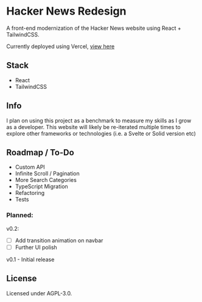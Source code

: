 # Hacker News Redesign
A front-end modernization of the Hacker News website using React + TailwindCSS.

Currently deployed using Vercel, [view here](https://hn-modern.vercel.app/)

## Stack

 - React
 - TailwindCSS

## Info
I plan on using this project as a benchmark to measure my skills as I grow as a developer.
This website will likely be re-iterated multiple times to explore other frameworks or technologies (i.e. a Svelte or Solid version etc)

## Roadmap / To-Do

 - Custom API
 - Infinite Scroll / Pagination
 - More Search Categories
 - TypeScript Migration
 - Refactoring
 - Tests

### Planned:
v0.2:
 - [ ] Add transition animation on navbar
 - [ ] Further UI polish

v0.1 - Initial release

## License
Licensed under AGPL-3.0.
